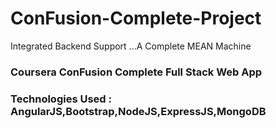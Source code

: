 # ConFusion-Complete-Project
Integrated Backend Support ...A Complete MEAN Machine

<h3> Coursera ConFusion Complete Full Stack Web App<h3>
<strong>Technologies Used :</strong>
AngularJS,Bootstrap,NodeJS,ExpressJS,MongoDB
